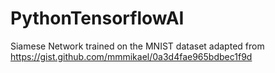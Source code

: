 # PythonTensorflowAI
Siamese Network trained on the MNIST dataset
adapted from https://gist.github.com/mmmikael/0a3d4fae965bdbec1f9d
